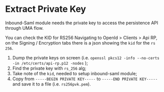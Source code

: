 # Extract Private Key

Inbound-Saml module needs the private key to access the persistence API through UMA flow.

You can check the KID for RS256 Navigating to OpenId > Clients > Api RP, on the Signing / Encryption tabs there is a json showing the `kid` for the `rs 256`.

1. Dump the private keys on screen (i.e. `openssl pkcs12 -info --no-certs -in /etc/certs/api-rp.p12 -nodes` );
2. Find the private key with `rs_256` alg;
3. Take note of the `kid`, needed to setup inbound-saml module;
4. Copy from `-----BEGIN PRIVATE KEY-----` to `-----END PRIVATE KEY-----` and save it to a file (i.e. `rs256pvk.pem`).

